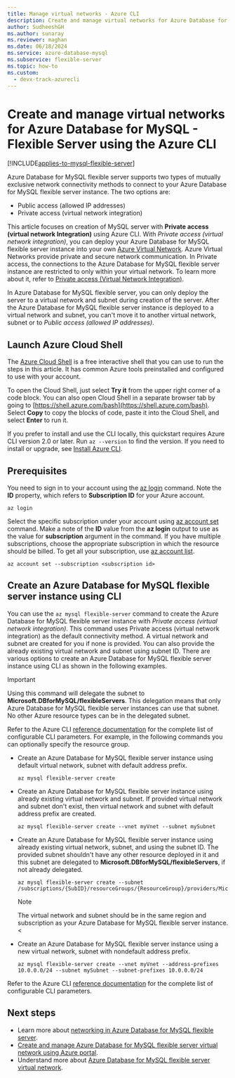 ```yaml
---
title: Manage virtual networks - Azure CLI
description: Create and manage virtual networks for Azure Database for MySQL - Flexible Server using the Azure CLI.
author: SudheeshGH
ms.author: sunaray
ms.reviewer: maghan
ms.date: 06/18/2024
ms.service: azure-database-mysql
ms.subservice: flexible-server
ms.topic: how-to
ms.custom:
  - devx-track-azurecli
---
```


# Create and manage virtual networks for Azure Database for MySQL - Flexible Server using the Azure CLI

[!INCLUDE[applies-to-mysql-flexible-server](../includes/applies-to-mysql-flexible-server.md)]

Azure Database for MySQL flexible server supports two types of mutually exclusive network connectivity methods to connect to your Azure Database for MySQL flexible server instance. The two options are:

- Public access (allowed IP addresses)
- Private access (virtual network integration)

This article focuses on creation of MySQL server with **Private access (virtual network Integration)** using Azure CLI. With *Private access (virtual network integration)*, you can deploy your Azure Database for MySQL flexible server instance into your own [Azure Virtual Network](../../virtual-network/virtual-networks-overview.md). Azure Virtual Networks provide private and secure network communication. In Private access, the connections to the Azure Database for MySQL flexible server instance are restricted to only within your virtual network. To learn more about it, refer to [Private access (Virtual Network Integration)](./concepts-networking-vnet.md).

In Azure Database for MySQL flexible server, you can only deploy the server to a virtual network and subnet during creation of the server. After the Azure Database for MySQL flexible server instance is deployed to a virtual network and subnet, you can't move it to another virtual network, subnet or to *Public access (allowed IP addresses)*.

## Launch Azure Cloud Shell

The [Azure Cloud Shell](../../cloud-shell/overview.md) is a free interactive shell that you can use to run the steps in this article. It has common Azure tools preinstalled and configured to use with your account.

To open the Cloud Shell, just select **Try it** from the upper right corner of a code block. You can also open Cloud Shell in a separate browser tab by going to [https://shell.azure.com/bash](https://shell.azure.com/bash). Select **Copy** to copy the blocks of code, paste it into the Cloud Shell, and select **Enter** to run it.

If you prefer to install and use the CLI locally, this quickstart requires Azure CLI version 2.0 or later. Run `az --version` to find the version. If you need to install or upgrade, see [Install Azure CLI](/cli/azure/install-azure-cli).

## Prerequisites

You need to sign in to your account using the [az login](/cli/azure/reference-index#az-login) command. Note the **ID** property, which refers to **Subscription ID** for your Azure account.

```azurecli-interactive
az login
```

Select the specific subscription under your account using [az account set](/cli/azure/account#az-account-set) command. Make a note of the **ID** value from the **az login** output to use as the value for **subscription** argument in the command. If you have multiple subscriptions, choose the appropriate subscription in which the resource should be billed. To get all your subscription, use [az account list](/cli/azure/account#az-account-list).

```azurecli
az account set --subscription <subscription id>
```

## Create an Azure Database for MySQL flexible server instance using CLI

You can use the `az mysql flexible-server` command to create the Azure Database for MySQL flexible server instance with *Private access (virtual network integration)*. This command uses Private access (virtual network integration) as the default connectivity method. A virtual network and subnet are created for you if none is provided. You can also provide the already existing virtual network and subnet using subnet ID. <!-- You can provide the **vnet**,**subnet**,**vnet-address-prefix** or**subnet-address-prefix** to customize the virtual network and subnet.--> There are various options to create an Azure Database for MySQL flexible server instance using CLI as shown in the following examples.

>[!Important]
> Using this command will delegate the subnet to **Microsoft.DBforMySQL/flexibleServers**. This delegation means that only Azure Database for MySQL flexible server instances can use that subnet. No other Azure resource types can be in the delegated subnet.
>

Refer to the Azure CLI [reference documentation](/cli/azure/mysql/flexible-server) for the complete list of configurable CLI parameters. For example, in the following commands you can optionally specify the resource group.

- Create an Azure Database for MySQL flexible server instance using default virtual network, subnet with default address prefix.

    ```azurecli-interactive
    az mysql flexible-server create
    ```

- Create an Azure Database for MySQL flexible server instance using already existing virtual network and subnet. If provided virtual network and subnet don't exist, then virtual network and subnet with default address prefix are created.

    ```azurecli-interactive
    az mysql flexible-server create --vnet myVnet --subnet mySubnet
    ```

- Create an Azure Database for MySQL flexible server instance using already existing virtual network, subnet, and using the subnet ID. The provided subnet shouldn't have any other resource deployed in it and this subnet are delegated to **Microsoft.DBforMySQL/flexibleServers**, if not already delegated.

    ```azurecli-interactive
    az mysql flexible-server create --subnet /subscriptions/{SubID}/resourceGroups/{ResourceGroup}/providers/Microsoft.Network/virtualNetworks/{VNetName}/subnets/{SubnetName}
    ```

    > [!Note]
    > The virtual network and subnet should be in the same region and subscription as your Azure Database for MySQL flexible server instance.
<
- Create an Azure Database for MySQL flexible server instance using a new virtual network, subnet with nondefault address prefix.

    ```azurecli-interactive
    az mysql flexible-server create --vnet myVnet --address-prefixes 10.0.0.0/24 --subnet mySubnet --subnet-prefixes 10.0.0.0/24
    ```

Refer to the Azure CLI [reference documentation](/cli/azure/mysql/flexible-server) for the complete list of configurable CLI parameters.

## Next steps

- Learn more about [networking in Azure Database for MySQL flexible server](./concepts-networking.md).
- [Create and manage Azure Database for MySQL flexible server virtual network using Azure portal](./how-to-manage-virtual-network-portal.md).
- Understand more about [Azure Database for MySQL flexible server virtual network](./concepts-networking-vnet.md#private-access-virtual-network-integration).
